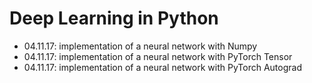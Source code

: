 # Deep Learning in Python
- 04.11.17: implementation of a neural network with Numpy
- 04.11.17: implementation of a neural network with PyTorch Tensor
- 04.11.17: implementation of a neural network with PyTorch Autograd
